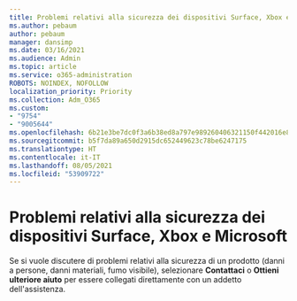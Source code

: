 ```yaml
---
title: Problemi relativi alla sicurezza dei dispositivi Surface, Xbox e Microsoft
ms.author: pebaum
author: pebaum
manager: dansimp
ms.date: 03/16/2021
ms.audience: Admin
ms.topic: article
ms.service: o365-administration
ROBOTS: NOINDEX, NOFOLLOW
localization_priority: Priority
ms.collection: Adm_O365
ms.custom:
- "9754"
- "9005644"
ms.openlocfilehash: 6b21e3be7dc0f3a6b38ed8a797e989260406321150f442016e885f6728ea63b7
ms.sourcegitcommit: b5f7da89a650d2915dc652449623c78be6247175
ms.translationtype: HT
ms.contentlocale: it-IT
ms.lasthandoff: 08/05/2021
ms.locfileid: "53909722"
---
```

# <a name="surface-xbox-and-microsoft-devices-safety-concerns"></a>Problemi relativi alla sicurezza dei dispositivi Surface, Xbox e Microsoft

Se si vuole discutere di problemi relativi alla sicurezza di un prodotto (danni a persone, danni materiali, fumo visibile), selezionare **Contattaci** o **Ottieni ulteriore aiuto** per essere collegati direttamente con un addetto dell'assistenza.